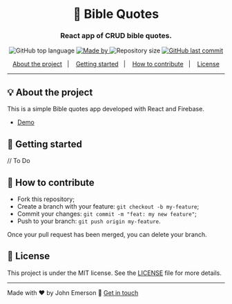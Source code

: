 <h1 align="center">📖 Bible Quotes</h1>
<h3 align="center">React app of CRUD bible quotes.</h3>

<p align="center">
  <img alt="GitHub top language" src="https://img.shields.io/github/languages/top/johnggli/bible-quotes?color=827FFE&labelColor=000000">
  
  <a href="https://www.linkedin.com/in/johnggli/">
    <img alt="Made by" src="https://img.shields.io/static/v1?label=made%20by&message=John%20Emerson&color=827FFE&labelColor=000000">
  </a>
  
  <img alt="Repository size" src="https://img.shields.io/github/repo-size/johnggli/bible-quotes?color=827FFE&labelColor=000000">
  
  <a href="https://github.com/johnggli/bible-quotes/commits/master">
    <img alt="GitHub last commit" src="https://img.shields.io/github/last-commit/johnggli/bible-quotes?color=827FFE&labelColor=000000">
  </a>
</p>

<p align="center">
  <a href="#-about-the-project">About the project</a>&nbsp;&nbsp;&nbsp;|&nbsp;&nbsp;&nbsp;
  <a href="#-getting-started">Getting started</a>&nbsp;&nbsp;&nbsp;|&nbsp;&nbsp;&nbsp;
  <a href="#-how-to-contribute">How to contribute</a>&nbsp;&nbsp;&nbsp;|&nbsp;&nbsp;&nbsp;
  <a href="#-license">License</a>
</p>

<!--
---

<p align="center">
  <img alt="Layout" src="https://user-images.githubusercontent.com/43749971/77254747-c0b54280-6c41-11ea-81a0-a597ee22b56e.png">
</p>
-->

---

## 💡 About the project
This is a simple Bible quotes app developed with React and Firebase.
- [Demo](https://biblequotes.netlify.app)

## 🚀 Getting started
// To Do

## 🤔 How to contribute

- Fork this repository;
- Create a branch with your feature: `git checkout -b my-feature`;
- Commit your changes: `git commit -m "feat: my new feature"`;
- Push to your branch: `git push origin my-feature`.

Once your pull request has been merged, you can delete your branch.

## 📝 License

This project is under the MIT license. See the [LICENSE](LICENSE) file for more details.

---

Made with ❤️ by John Emerson :wave: [Get in touch](https://johnggli.github.io/linktree)
